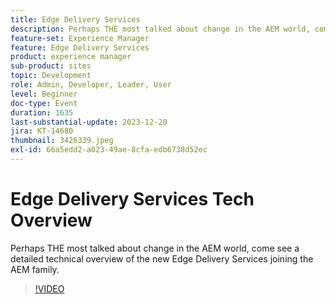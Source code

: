 ```yaml
---
title: Edge Delivery Services
description: Perhaps THE most talked about change in the AEM world, come see a detailed technical overview of the new Edge Delivery Services joining the AEM family.
feature-set: Experience Manager
feature: Edge Delivery Services
product: experience manager
sub-product: sites
topic: Development
role: Admin, Developer, Leader, User
level: Beginner
doc-type: Event
duration: 1635
last-substantial-update: 2023-12-20
jira: KT-14680
thumbnail: 3426339.jpeg
exl-id: 66a5edd2-a023-49ae-8cfa-edb6738d52ec
---
```

# Edge Delivery Services Tech Overview

Perhaps THE most talked about change in the AEM world, come see a detailed technical overview of the new Edge Delivery Services joining the AEM family.

>[!VIDEO](https://video.tv.adobe.com/v/3426339/?learn=on)
